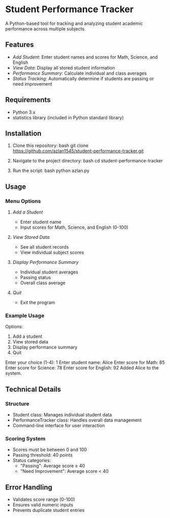 # Student Performance Tracker

A Python-based tool for tracking and analyzing student academic performance across multiple subjects.

## Features

- *Add Student*: Enter student names and scores for Math, Science, and English
- *View Data*: Display all stored student information
- *Performance Summary*: Calculate individual and class averages
- *Status Tracking*: Automatically determine if students are passing or need improvement

## Requirements

- Python 3.x
- statistics library (included in Python standard library)

## Installation

1. Clone this repository:
bash
git clone https://github.com/azlan1545/student-performance-tracker.git


2. Navigate to the project directory:
bash
cd student-performance-tracker


3. Run the script:
bash
python azlan.py


## Usage

### Menu Options

1. *Add a Student*
   - Enter student name
   - Input scores for Math, Science, and English (0-100)

2. *View Stored Data*
   - See all student records
   - View individual subject scores

3. *Display Performance Summary*
   - Individual student averages
   - Passing status
   - Overall class average

4. *Quit*
   - Exit the program

### Example Usage


Options:
1. Add a student
2. View stored data
3. Display performance summary
4. Quit

Enter your choice (1-4): 1
Enter student name: Alice
Enter score for Math: 85
Enter score for Science: 78
Enter score for English: 92
Added Alice to the system.


## Technical Details

### Structure

- Student class: Manages individual student data
- PerformanceTracker class: Handles overall data management
- Command-line interface for user interaction

### Scoring System

- Scores must be between 0 and 100
- Passing threshold: 40 points
- Status categories:
  - "Passing": Average score ≥ 40
  - "Need Improvement": Average score < 40

## Error Handling

- Validates score range (0-100)
- Ensures valid numeric inputs
- Prevents duplicate student entries
